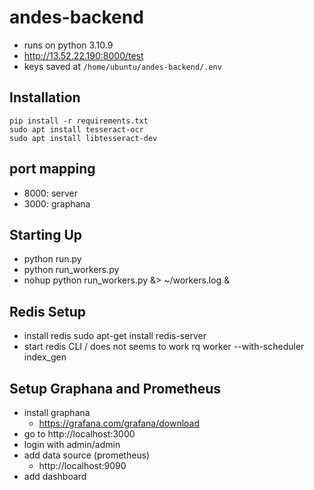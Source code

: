 # andes-backend
- runs on python 3.10.9
- http://13.52.22.190:8000/test
- keys saved at `/home/ubuntu/andes-backend/.env`

## Installation
```
pip install -r requirements.txt
sudo apt install tesseract-ocr
sudo apt install libtesseract-dev
```

## port mapping
- 8000: server
- 3000: graphana

## Starting Up
- python run.py
- python run_workers.py
- nohup python run_workers.py &> ~/workers.log &


## Redis Setup
- install redis
    sudo apt-get install redis-server
- start redis CLI / does not seems to work
    rq worker --with-scheduler index_gen


## Setup Graphana and Prometheus
- install graphana
    - https://grafana.com/grafana/download
- go to http://localhost:3000
- login with admin/admin
- add data source (prometheus)
    - http://localhost:9090
- add dashboard